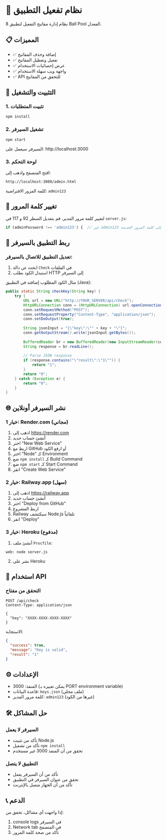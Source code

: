 # 🔑 نظام تفعيل التطبيق

نظام إدارة مفاتيح التفعيل لتطبيق 8 Ball Pool المعدل.

## 📋 المميزات

- ✅ إضافة وحذف المفاتيح
- ✅ تفعيل وتعطيل المفاتيح
- ✅ عرض إحصائيات الاستخدام
- ✅ واجهة ويب سهلة الاستخدام
- ✅ API للتحقق من المفاتيح

## 🚀 التثبيت والتشغيل

### 1. تثبيت المتطلبات
```bash
npm install
```

### 2. تشغيل السيرفر
```bash
npm start
```

السيرفر سيعمل على: http://localhost:3000

### 3. لوحة التحكم
افتح المتصفح واذهب إلى:
```
http://localhost:3000/admin.html
```

كلمة المرور الافتراضية: `admin123`

## 🔐 تغيير كلمة المرور

لتغيير كلمة مرور المدير، قم بتعديل السطر 92 و 117 في `server.js`:
```javascript
if (adminPassword !== 'admin123') {  // غير admin123 إلى كلمة المرور الجديدة
```

## 📱 ربط التطبيق بالسيرفر

### تعديل التطبيق للاتصال بالسيرفر:

1. ابحث عن دالة `Check` في الملفات
2. استبدل الكود بطلب HTTP إلى السيرفر

مثال الكود المطلوب إضافته في التطبيق (Java):
```java
public static String checkKey(String key) {
    try {
        URL url = new URL("http://YOUR_SERVER/api/check");
        HttpURLConnection conn = (HttpURLConnection) url.openConnection();
        conn.setRequestMethod("POST");
        conn.setRequestProperty("Content-Type", "application/json");
        conn.setDoOutput(true);
        
        String jsonInput = "{\"key\":\"" + key + "\"}";
        conn.getOutputStream().write(jsonInput.getBytes());
        
        BufferedReader br = new BufferedReader(new InputStreamReader(conn.getInputStream()));
        String response = br.readLine();
        
        // Parse JSON response
        if (response.contains("\"result\":\"1\"")) {
            return "1";
        }
        return "0";
    } catch (Exception e) {
        return "0";
    }
}
```

## 🌐 نشر السيرفر أونلاين

### خيار 1: Render.com (مجاني)
1. اذهب إلى https://render.com
2. أنشئ حساب جديد
3. اختر "New Web Service"
4. اربط مع GitHub أو ارفع الكود
5. اختر "Node" كـ Environment
6. ضع `npm install` كـ Build Command
7. ضع `npm start` كـ Start Command
8. انقر "Create Web Service"

### خيار 2: Railway.app (سهل)
1. اذهب إلى https://railway.app
2. أنشئ حساب جديد
3. اختر "Deploy from GitHub"
4. اربط المشروع
5. Railway سيكتشف Node.js تلقائياً
6. انقر "Deploy"

### خيار 3: Heroku (مدفوع)
1. أنشئ ملف `Procfile`:
```
web: node server.js
```
2. نشر على Heroku

## 📝 استخدام API

### التحقق من مفتاح
```
POST /api/check
Content-Type: application/json

{
  "key": "XXXX-XXXX-XXXX-XXXX"
}
```

الاستجابة:
```json
{
  "success": true,
  "message": "Key is valid",
  "result": "1"
}
```

## ⚙️ الإعدادات

- المنفذ: 3000 (يمكن تغييره بـ PORT environment variable)
- قاعدة البيانات: `keys.json` (ملف محلي)
- كلمة مرور المدير: `admin123` (غيرها من الكود)

## 🛠️ حل المشاكل

### السيرفر لا يعمل
- تأكد من تثبيت Node.js
- تأكد من تشغيل `npm install`
- تحقق من أن المنفذ 3000 غير مستخدم

### التطبيق لا يتصل
- تأكد من أن السيرفر يعمل
- تحقق من عنوان السيرفر في التطبيق
- تأكد من أن الجهاز متصل بالإنترنت

## 📞 الدعم

إذا واجهت أي مشاكل، تحقق من:
1. console logs في السيرفر
2. Network tab في المتصفح
3. تأكد من صحة كلمة المرور
